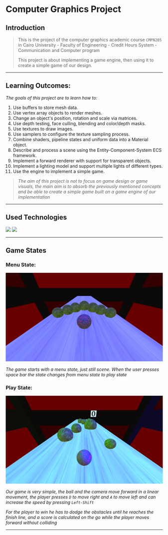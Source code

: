 # Computer Graphics Project

## Introduction

> This is the project of the computer graphics academic course `CMPN205` in Cairo University - Faculty of Engineering - Credit Hours System - Communication and Computer program
>
> This project is about implementing a game engine, then using it to create a simple game of our design.		

***

## Learning Outcomes:

*The goals of this project are to learn how to:* 

1. Use buffers to store mesh data. 
2. Use vertex array objects to render meshes. 
3. Change an object's position, rotation and scale via matrices. 
4. Use depth testing, face culling, blending and color/depth masks. 
5. Use textures to draw images. 
6. Use samplers to configure the texture sampling process. 
7. Combine shaders, pipeline states and uniform data into a Material object. 
8. Describe and process a scene using the Entity-Component-System ECS framework. 
9. Implement a forward renderer with support for transparent objects. 
10. Implement a lighting model and support multiple lights of different types. 
11. Use the engine to implement a simple game.

> *The aim of this project is not to focus on game design or game visuals, the main aim is to absorb the previously mentioned concepts and be able to create a simple game built on a game engine of our implementation*

***

## Used Technologies

<img src="https://img.shields.io/badge/c++-%2300599C.svg?style=for-the-badge&logo=c%2B%2B&logoColor=white">	<img src="https://img.shields.io/badge/OpenGL-%23FFFFFF.svg?style=for-the-badge&logo=opengl">

***

## Game States

### Menu State:

<img src=".\doc\menu-state.png">

*The game starts with a menu state, just still scene. When the user presses space bar the state changes from menu state to play state*

### Play State:

<img src=".\doc\game-state.png">

*Our game is very simple, the ball and the camera move forward in a linear movement, the player presses `D` to move right and `A` to move left and can increase the speed by pressing `Left-Shift`*

*For the player to win he has to dodge the obstacles until he reaches the finish line, and a score is calculated on the go while the player moves forward without colliding*

***

